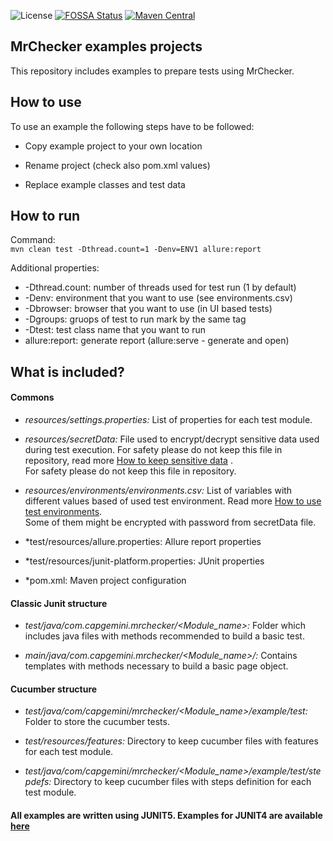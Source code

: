 ![License](https://img.shields.io/github/license/devonfw/mrchecker)
[![FOSSA Status](https://app.fossa.io/api/projects/git%2Bgithub.com%2Fdevonfw%2Fdevonfw-testing.svg?type=shield)](https://app.fossa.io/projects/git%2Bgithub.com%2Fdevonfw%2Fdevonfw-testing?ref=badge_shield) 
[![Maven Central](https://img.shields.io/maven-central/v/com.capgemini.mrchecker/mrchecker-core-module)](https://mvnrepository.com/artifact/com.capgemini.mrchecker)

MrChecker examples projects
-------------------

This repository includes examples to prepare tests using MrChecker.

## How to use

To use an example the following steps have to be followed:

* Copy example project to your own location

* Rename project (check also pom.xml values)

* Replace example classes and test data

## How to run

Command:\
`mvn clean test -Dthread.count=1 -Denv=ENV1 allure:report`

Additional properties:
- -Dthread.count: number of threads used for test run (1 by default)
- -Denv: environment that you want to use (see environments.csv)
- -Dbrowser: browser that you want to use (in UI based tests)
- -Dgroups: gruops of test to run mark by the same tag
- -Dtest: test class name that you want to run
- allure:report: generate report (allure:serve - generate and open) 


## What is included?

#### Commons


* *resources/settings.properties:* List of properties for each test module.

* *resources/secretData:* File used to encrypt/decrypt sensitive data used during test execution. For safety please do not keep this file in repository, read more [How to keep sensitive data](https://github.com/devonfw/mrchecker/wiki/Core-Test-Module-Different-Environments#encrypting-sensitive-data) .\
  For safety please do not keep this file in repository.

* *resources/environments/environments.csv:* List of variables with different values based of used test environment. Read more [How to use test environments](https://github.com/devonfw/mrchecker/wiki/Core-Test-Module-Different-Environments#system-under-test-environments). \
Some of them might be encrypted with password from secretData file.
* *test/resources/allure.properties: Allure report properties

* *test/resources/junit-platform.properties: JUnit properties

* *pom.xml: Maven project configuration


#### Classic Junit structure

* *test/java/com.capgemini.mrchecker/<Module_name>:* Folder which includes java files with methods recommended to build a basic test.

* *main/java/com.capgemini.mrchecker/<Module_name>/:* Contains templates with methods necessary to build a basic page object.

#### Cucumber structure

* *test/java/com/capgemini/mrchecker/<Module_name>/example/test:* Folder to store the cucumber tests.

* *test/resources/features:* Directory to keep cucumber files with features for each test module.

* *test/java/com/capgemini/mrchecker/<Module_name>/example/test/stepdefs:* Directory to keep cucumber files with steps definition for each test module.







#### All examples are written using JUNIT5. Examples for JUNIT4 are available [here](https://github.com/devonfw/mrchecker/tree/junit4)
